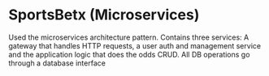 # SportsBetx (Microservices)
Used the microservices architecture pattern. Contains three services:
A gateway that handles HTTP requests, a user auth and management service and the application logic that does the odds CRUD.
All DB operations go through a database interface

